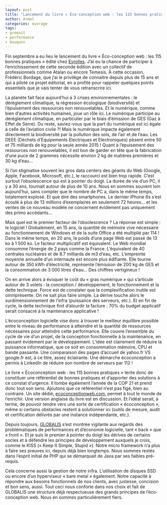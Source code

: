 ```yaml
---
layout: post
title: "Lancement du livre « Éco-conception web : les 115 bonnes pratiques »"
author: Armel
categories: ouvrage
tags:
- greenit
- performance
- bouquin
---
```


Fin septembre a eu lieu le lancement du livre « Éco­-conception web : les 115 bonnes pratiques » édité chez [Eyrolles](http://www.eyrolles.com/Informatique/Livre/eco-conception-web-les-115-bonnes-pratiques-9782212140712). J’ai eu la chance de participer à l’enrichissement de cette seconde édition avec un collectif de professionnels comme Atalan ou encore Temesis. À cette occasion, Frédéric Bordage, que j’ai le privilège de connaitre depuis plus de 15 ans et qui a piloté ce projet éditorial, en a profité pour rappeler quelques points essentiels que je vais tenter de vous retranscrire ici.

La planète fait face aujourd’hui à 3 crises environnementales : le dérèglement climatique, la régression écologique (biodiversité) et l’épuisement des ressources non renouvelables. Et le numérique, comme bien d’autres activités humaines, joue un rôle ici. Le numérique participe au dérèglement climatique, en particulier par le biais d’émission de GES (Gaz à Effet de Serre). Du reste, saviez­-vous que la part du numérique est ici égale à celle de l’aviation civile ?! Mais le numérique impacte également directement la biodiversité par la pollution des sols, de l’air et de l’eau. Les DEEE (Déchets d’Equipements Electriques et Electroniques) pèsent entre 50 et 75 milliards de kg pour la seule année 2015 ! Quant à l’épuisement des ressources non renouvelables, il est bon de garder en tête que la fabrication d’une puce de 2 grammes nécessite environ 2 kg de matières premières et 30 kg d’eau…

Si l’on stigmatise souvent les gros data centers des géants du Web (Google, Apple, Facebook, Microsoft, etc.), le raccourci est bien trop rapide. C’est surtout l’obsolescence qui est à pointer du doigt. La durée de vie d’un PC, il y a 30 ans, tournait autour de plus de 10 ans. Nous en sommes souvent loin aujourd’hui, sans compter que le nombre de PC a, dans le même temps, totalement explosé. Et que dire des smartphones. Le dernier iPhone 6s s’est écoulé à plus de 13 millions d’exemplaires en seulement 72 heures… et les ventes de ce nouveau modèle ne concernent évidement pas uniquement des primo accédants…

Mais quel est le premier facteur de l’obsolescence ? La réponse est simple : le logiciel ! Globalement, en 15 ans, la quantité de mémoire vive nécessaire au fonctionnement de Windows et de la suite Office a été multiplié par 114 ! Dans le même temps, en 20 ans, le poids d’une page Web est passé de 13 ko à 1 500 ko. Le facteur multiplicatif est équivalent. Le Web mondial consomme l’énergie de 2 pays comme la France. L’équivalent de 40 centrales nucléaires et de 8.7 milliards de m3 d’eau, etc. L’empreinte moyenne annuelle d’un internaute est encore plus édifiante. Elle tourne autour de 350 kWh d’électricité, représente l’émission de 200 kg de GES et la consommation de 3 000 litres d’eau… Des chiffres vertigineux !

On en arrive alors à évoquer le coût du « gras numérique » qui s’articule autour de 3 volets : la conception / développement, le fonctionnement et la dette technique. Force est de constater que la complexification inutile est omniprésente. On ne sait plus faire simple. La dérive touche alors le surdimensionnement de l’infra (puissance des serveurs, etc.). Et en fin de cycle, la dette technique finit d’alourdir la facture : 70% du budget applicatif serait consacré à la maintenance applicative !

L’éco­conception logicielle vise donc à trouver le meilleur équilibre possible entre le niveau de performance à atteindre et la quantité de ressources nécessaires pour atteindre cette performance. Elle couvre l’ensemble du cycle de vie d’un projet, de la conception fonctionnelle à la maintenance, en passant évidement par le développement. L’idée est clairement de réduire la puissance informatique, que ce soit en consommation mémoire, CPU et bande passante. Une comparaison des pages d’accueil de yahoo.fr VS google.fr est, à ce titre, assez éclairante. Une démarche éco­conception a permis à LinkedIn de réduire son nombre de serveurs par 112 !

Le livre « Éco­conception web : les 115 bonnes pratiques » tente donc de constituer une référentiel de bonnes pratiques et d’apporter des solutions à ce constat d’urgence. Il tombe également l’année de la COP 21 et prend donc tout son sens. Ajoutons que ce référentiel n’est pas figé, bien au contraire. Un site dédié, [ecoconceptionweb.com](http://ecoconceptionweb.com/), permet à tout le monde de l’enrichir. Une version anglaise du livre est en discussion. Et l’idéal serait, à terme, de pouvoir tendre vers une sorte de certification « éco­conception », même si certains obstacles restent à solutionner ici (outils de mesure, audit et certification délivrés par une instance indépendante, etc.).

Depuis toujours, [GLOBALIS](https://www.globalis-ms.com) s’est montrée vigilante aux regards des problématiques de performances et d’économie logicielle, tant « back » que « front ». Et je suis le premier à pointer du doigt les dérives de certains socles et à défendre les principes de développement auxquels je crois, comme le KISS (« Keep It Simple, Stupid »). Notre micro framework n’a plus à faire ses preuves ici, depuis déjà bien longtemps. Nous sommes restés dans l’esprit initial de PHP qui se démarquait de Java par ses faibles pré­ requis. 

Cela concerne aussi la gestion de notre infra. L’utilisation de disques SSD ou encore d’un hyperviseur « bare metal » également. Notre capacité à répondre aux besoins fonctionnels de nos clients, avec justesse, concision et bon sens, aussi. Tout ceci nous conforte dans nos choix et fait de GLOBALIS une structure déjà respectueuse des grands principes de l’éco­conception web. Nous en sommes particulièrement fiers.